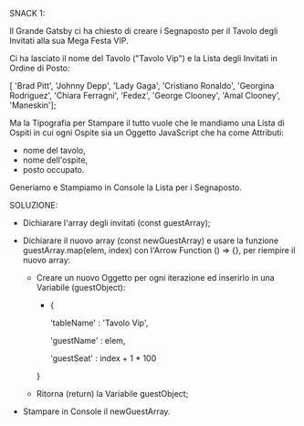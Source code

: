 SNACK 1:

Il Grande Gatsby ci ha chiesto di creare i Segnaposto per il Tavolo degli Invitati alla sua Mega Festa VIP.

Ci ha lasciato il nome del Tavolo ("Tavolo Vip") e la Lista degli Invitati in Ordine di Posto:

[ 'Brad Pitt', 'Johnny Depp', 'Lady Gaga', 'Cristiano Ronaldo', 'Georgina Rodriguez', 'Chiara Ferragni', 'Fedez', 'George Clooney', 'Amal Clooney', 'Maneskin'];

Ma la Tipografia per Stampare il tutto vuole che le mandiamo una Lista di Ospiti in cui ogni Ospite sia un Oggetto JavaScript che ha come Attributi:

- nome del tavolo,
- nome dell'ospite,
- posto occupato.

Generiamo e Stampiamo in Console la Lista per i Segnaposto.


SOLUZIONE:

- Dichiarare l'array degli invitati (const guestArray);

- Dichiarare il nuovo array (const newGuestArray) e usare la funzione guestArray.map(elem, index) con l'Arrow Function () => {}, per riempire il nuovo array:

    - Creare un nuovo Oggetto per ogni iterazione ed inserirlo in una Variabile (guestObject):

        - {

           'tableName' : 'Tavolo Vip',

           'guestName' : elem,

           'guestSeat' : index + 1 * 100
           
        }

    - Ritorna (return) la Variabile guestObject;


- Stampare in Console il newGuestArray.
    